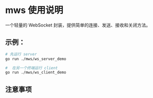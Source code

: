 # mws 使用说明

一个轻量的 WebSocket 封装，提供简单的连接、发送、接收和关闭方法。

## 示例：

```bash
# 先运行 server
go run ./mws/ws_server_demo

#  在另一个终端运行 client
go run ./mws/ws_client_demo
```

## 注意事项
